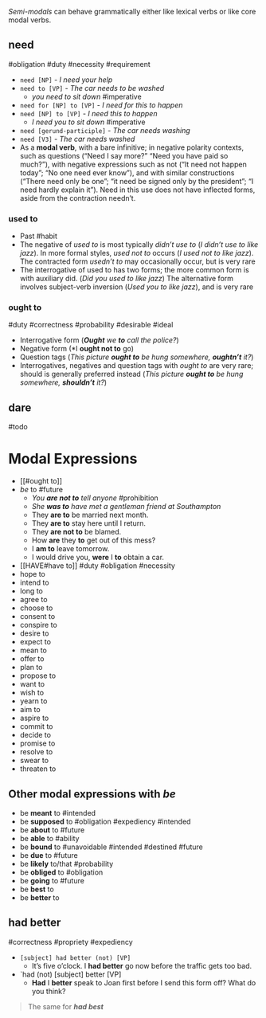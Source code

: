 *Semi-modals* can behave grammatically either like lexical verbs or like core modal verbs.

## need

#obligation #duty #necessity #requirement

- `need [NP]` - *I need your help*
- `need to [VP]` - *The car needs to be washed*
	- *you need to sit down* #imperative 
- `need for [NP] to [VP]` - *I need for this to happen*
- `need [NP] to [VP]` - *I need this to happen*
	- *I need you to sit down* #imperative  
- `need [gerund-participle]` - *The car needs washing*
- `need [V3]` - *The car needs washed*
- As a **modal verb**, with a bare infinitive; in negative polarity contexts, such as questions (“Need I say more?” “Need you have paid so much?”), with negative expressions such as not (“It need not happen today”; “No one need ever know”), and with similar constructions (“There need only be one”; “it need be signed only by the president”; “I need hardly explain it”). Need in this use does not have inflected forms, aside from the contraction needn’t.

### used to
- Past #habit 
- The negative of *used to* is most typically *didn’t use to* (_I didn’t use to like jazz_). In more formal styles, *used not to* occurs (_I used not to like jazz_). The contracted form *usedn’t to* may occasionally occur, but is very rare
- The interrogative of used to has two forms; the more common form is with auxiliary did. (_Did you used to like jazz_) The alternative form involves subject-verb inversion (*Used you to like jazz*), and is very rare

### ought to

#duty #correctness #probability  #desirable #ideal

- Interrogative form (***Ought** we **to** call the police?*)
- Negative form (*I **ought not to** go)
- Question tags (*This picture **ought to** be hung somewhere, **oughtn’t** it?*)
- Interrogatives, negatives and question tags with *ought to* are very rare; should is generally preferred instead (*This picture **ought to** be hung somewhere, **shouldn’t** it?*)

## dare

#todo 

# Modal Expressions

- [[#ought to]]  
- *be* to #future 
	- *You **are not to** tell anyone* #prohibition
	- *She **was to** have met a gentleman friend at Southampton*
	- They **are to** be married next month.
	- They **are to** stay here until I return.
	- They **are not to** be blamed.
	- How **are** they **to** get out of this mess?
	- I **am to** leave tomorrow.
	- I would drive you, **were** I **to** obtain a car.
- [[HAVE#have to]] #duty #obligation #necessity 
- hope to 
- intend to
- long to
- agree to
- choose to
- consent to
- conspire to 
- desire to 
- expect to 
- mean to 
- offer to 
- plan to 
- propose to 
- want to 
- wish to
- yearn to
- aim to 
- aspire to
- commit to 
- decide to 
- promise to 
- resolve to
- swear to 
- threaten to 

## Other modal expressions with *be*

- be **meant** to #intended 
- be **supposed** to #obligation #expediency #intended 
- be **about** to #future 
- be **able** to #ability 
- be **bound** to #unavoidable #intended #destined #future 
- be **due** to #future 
- be **likely** to/that #probability 
- be **obliged** to #obligation
- be **going** to #future 
- be **best** to
- be **better** to

## had better 

#correctness #propriety #expediency 

- `[subject] had better (not) [VP]`
	- It’s five o’clock. I **had better** go now before the traffic gets too bad.
- `had (not) [subject] better [VP]
	- **Had** I **better** speak to Joan first before I send this form off? What do you think?

>The same for ***had best***

